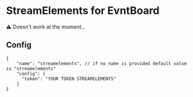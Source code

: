 # StreamElements for EvntBoard

⚠️ Doesn't work at the moment...

## Config

```json5
{
    "name": "streamelements", // if no name is provided default value is "streamelements"
    "config": {
      "token": "YOUR TOKEN STREAMELEMENTS"
    }
}
```
